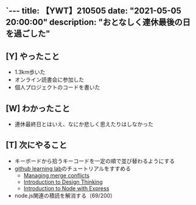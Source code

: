 `---
title: 【YWT】210505
date: "2021-05-05 20:00:00"
description: "おとなしく連休最後の日を過ごした"
---

## [Y] やったこと

- 1.3km歩いた
- オンライン読書会に参加した
- 個人プロジェクトのコードを書いた

## [W] わかったこと

- 連休最終日とはいえ、なにか悲しく思えたりはしなかった

## [T] 次にやること

- キーボードから拾うキーコードを一定の順で並び替わるようにする
- [github learning lab](https://lab.github.com/githubtraining)のチュートリアルをすすめる
  - [Managing merge conflicts](https://lab.github.com/githubtraining/managing-merge-conflicts)
  - [Introduction to Design Thinking](https://lab.github.com/githubtraining/introduction-to-design-thinking)
  - [Introduction to Node with Express](https://lab.github.com/everydeveloper/introduction-to-node-with-express)
- node.js関連の積読を解消する（69/200）

<!-- https://twitter.com/camomile_cafe/status/1389948095304060932?s=20 -->
